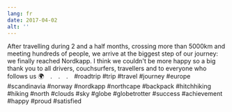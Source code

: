```yaml
---
lang: fr
date: 2017-04-02
alt: ''
---
```


After travelling during 2 and a half months, crossing more than 5000km and meeting hundreds of people, we arrive at the biggest step of our journey: we finally reached Nordkapp. I think we couldn't be more happy so a big thank you to all drivers, couchsurfers, travellers and to everyone who follows us 🌍⠀
.⠀
.⠀
.⠀
#roadtrip #trip #travel #journey #europe #scandinavia #norway #nordkapp #northcape #backpack #hitchhiking #hiking #north #clouds #sky #globe #globetrotter #success #achievement #happy #proud #satisfied
